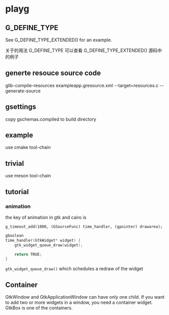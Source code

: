 # playg

## G_DEFINE_TYPE

See G_DEFINE_TYPE_EXTENDED() for an example.

关于的用法 G_DEFINE_TYPE 可以查看 G_DEFINE_TYPE_EXTENDED() 源码中的例子

## generte resouce source code

glib-compile-resources exampleapp.gresource.xml --target=resources.c --generate-source

## gsettings

copy gschemas.compiled to build directory

## example

use cmake tool-chain

## trivial

use meson tool-chain

## tutorial

### animation

the key of animation in gtk and cairo is

`g_timeout_add(1000, (GSourceFunc) time_handler, (gpointer) drawarea);`

```c
gboolean
time_handler(GtkWidget* widget) {
    gtk_widget_queue_draw(widget);

    return TRUE;
}
```

`gtk_widget_queue_draw()` which schedules a redraw of the widget

## Container

GtkWindow and GtkApplicationWindow can have only one child.
If you want to add two or more widgets in a window, you need a container widget. GtkBox is one of the containers.
